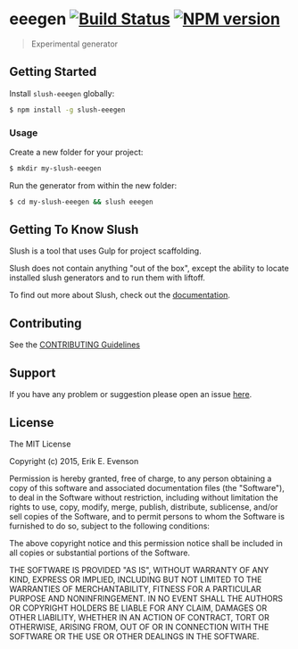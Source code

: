 # eeegen [![Build Status](https://secure.travis-ci.org/erikevenson/slush-eeegen.png?branch=master)](https://travis-ci.org/erikevenson/slush-eeegen) [![NPM version](https://badge-me.herokuapp.com/api/npm/slush-eeegen.png)](http://badges.enytc.com/for/npm/slush-eeegen)

> Experimental generator


## Getting Started

Install `slush-eeegen` globally:

```bash
$ npm install -g slush-eeegen
```

### Usage

Create a new folder for your project:

```bash
$ mkdir my-slush-eeegen
```

Run the generator from within the new folder:

```bash
$ cd my-slush-eeegen && slush eeegen
```

## Getting To Know Slush

Slush is a tool that uses Gulp for project scaffolding.

Slush does not contain anything "out of the box", except the ability to locate installed slush generators and to run them with liftoff.

To find out more about Slush, check out the [documentation](https://github.com/klei/slush).

## Contributing

See the [CONTRIBUTING Guidelines](https://github.com/erikevenson/slush-eeegen/blob/master/CONTRIBUTING.md)

## Support
If you have any problem or suggestion please open an issue [here](https://github.com/erikevenson/slush-eeegen/issues).

## License 

The MIT License

Copyright (c) 2015, Erik E. Evenson

Permission is hereby granted, free of charge, to any person
obtaining a copy of this software and associated documentation
files (the "Software"), to deal in the Software without
restriction, including without limitation the rights to use,
copy, modify, merge, publish, distribute, sublicense, and/or sell
copies of the Software, and to permit persons to whom the
Software is furnished to do so, subject to the following
conditions:

The above copyright notice and this permission notice shall be
included in all copies or substantial portions of the Software.

THE SOFTWARE IS PROVIDED "AS IS", WITHOUT WARRANTY OF ANY KIND,
EXPRESS OR IMPLIED, INCLUDING BUT NOT LIMITED TO THE WARRANTIES
OF MERCHANTABILITY, FITNESS FOR A PARTICULAR PURPOSE AND
NONINFRINGEMENT. IN NO EVENT SHALL THE AUTHORS OR COPYRIGHT
HOLDERS BE LIABLE FOR ANY CLAIM, DAMAGES OR OTHER LIABILITY,
WHETHER IN AN ACTION OF CONTRACT, TORT OR OTHERWISE, ARISING
FROM, OUT OF OR IN CONNECTION WITH THE SOFTWARE OR THE USE OR
OTHER DEALINGS IN THE SOFTWARE.


